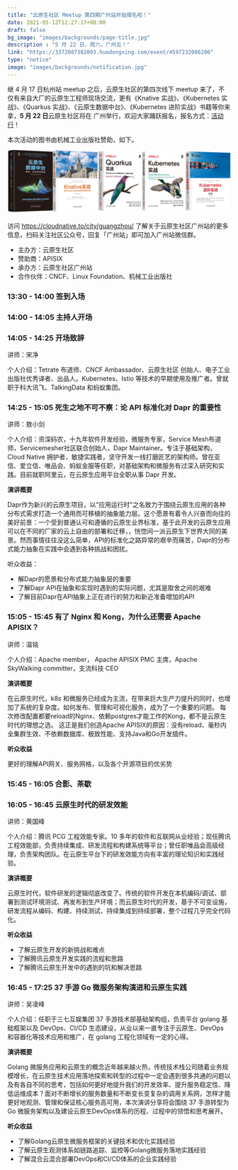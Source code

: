 ```yaml
---
title: "云原生社区 Meetup 第四期广州站开始报名啦！"
date: 2021-05-12T12:27:17+08:00
draft: false
bg_image: "images/backgrounds/page-title.jpg"
description : "5 月 22 日，周六，广州见！"
link: "https://3372087382093.huodongxing.com/event/4597232086200"
type: "notice"
image: "images/backgrounds/notification.jpg"
---
```


继 4 月 17 日杭州站 meetup 之后，云原生社区的第四次线下 meetup 来了，不仅有来自大厂的云原生工程师现场交流，更有《Knative 实战》、《Kubernetes 实战》、《Quarkus 实战》、《云原生数据中台》、《Kubernetes 进阶实战》书籍等你来拿，**5 月 22 日**云原生社区将在 广州举行，欢迎大家踊跃报名，报名方式：[活动行](https://3372087382093.huodongxing.com/event/4597232086200)！

本次活动的图书由机械工业出版社赞助，如下。

![赞助图书](book.jpg)

访问 https://cloudnative.to/city/guangzhou/ 了解关于云原生社区广州站的更多信息，扫码关注社区公众号，回复「广州站」即可加入广州站微信群。

- 主办方：云原生社区
- 赞助商：APISIX
- 承办方：云原生社区广州站
- 合作伙伴：CNCF、Linux Foundation、机械工业出版社


### 13:30 - 14:00 签到入场

### 14:00 - 14:05 主持人开场 

### 14:05 - 14:25 开场致辞

讲师：宋净

个人介绍：Tetrate 布道师、CNCF Ambassador、云原生社区 创始人、电子工业出版社优秀译者、出品人。Kubernetes、Istio 等技术的早期使用及推广者。曾就职于科大讯飞、TalkingData 和蚂蚁集团。

### 14:25 - 15:05 死生之地不可不察：论 API 标准化对 Dapr 的重要性 

讲师：敖小剑

个人介绍：资深码农，十九年软件开发经验，微服务专家，Service Mesh布道师，Servicemesher社区联合创始人，Dapr Maintainer。专注于基础架构，Cloud Native 拥护者，敏捷实践者，坚守开发一线打磨匠艺的架构师。曾在亚信、爱立信、唯品会、蚂蚁金服等任职，对基础架构和微服务有过深入研究和实践。目前就职阿里云，在云原生应用平台全职从事 Dapr 开发。

**演讲概要**

Dapr作为新兴的云原生项目，以"应用运行时"之名致力于围绕云原生应用的各种分布式需求打造一个通用而可移植的抽象能力层。这个愿景有着令人兴奋而向往的美好前景：一个受到普通认可和遵循的云原生业界标准，基于此开发的云原生应用可以在不同的厂家的云上自由的部署和迁移，，恍惚间一派云原生下世界大同的美景。然而事情往往没这么简单，API的标准化之路异常的艰辛而痛苦，Dapr的分布式能力抽象在实践中会遇到各种挑战和困扰。

听众收益：

- 解Dapr的愿景和分布式能力抽象层的重要
- 了解Dapr API在抽象和实现时遇到的实际问题，尤其是取舍之间的艰难
- 了解目前Dapr在API抽象上正在进行的努力和新近准备增加的API

### 15:05 - 15:45 有了 Nginx 和 Kong，为什么还需要 Apache APISIX？

讲师：温铭

个人介绍：Apache member， Apache APISIX PMC 主席，Apache SkyWalking committer，支流科技 CEO

**演讲概要**

在云原生时代，k8s 和微服务已经成为主流，在带来巨大生产力提升的同时，也增加了系统的复杂度。如何发布、管理和可视化服务，成为了一个重要的问题。
每次修改配置都要reload的Nginx、依赖postgres才能工作的Kong，都不是云原生时代的理想之选。
这正是我们创造Apache APISIX的原因：没有reload、毫秒内全集群生效、不依赖数据库、极致性能、支持Java和Go开发插件。

**听众收益**

更好的理解API网关、服务网格，以及各个开源项目的优劣势

### 15:45 - 16:05 合影、茶歇

### 16:05 - 16:45 云原生时代的研发效能

讲师：黄国峰

个人介绍：腾讯 PCG 工程效能专家。10 多年的软件和互联网从业经验；现任腾讯工程效能部，负责持续集成、研发流程和构建系统等平台；曾任职唯品会高级经理，负责架构团队。在云原生平台下的研发效能方向有丰富的理论知识和实践经验。

**演讲概要**

云原生时代，软件研发的逻辑彻底改变了。传统的软件开发在本机编码/调试、部署到测试环境测试、再发布到生产环境；而云原生时代的开发，基于不可变设施，研发流程从编码、构建、持续测试、持续集成到持续部署，整个过程几乎完全代码化。

**听众收益**

* 了解云原生开发的新挑战和难点
* 了解腾讯云原生开发实践的流程和思路
* 了解腾讯云原生开发中的遇到的坑和解决思路

### 16:45 - 17:25 37 手游 Go 微服务架构演进和云原生实践

讲师：吴凌峰

个人介绍：任职于三七互娱集团 37 手游技术部基础架构组，负责平台 golang 基础框架以及 DevOps、CI/CD 生态建设，从业以来一直专注于云原生、DevOps 和容器化等技术应用和推广，在 golang 工程化领域有一定的心得。

**演讲概要**

Golang 微服务应用和云原生的概念近年越来越火热，传统技术栈公司随着业务规模增长，在云原生技术应用落地探索和转型的过程中一定会遇到很多共通的问题以及有各自不同的思考，包括如何更好地提升我们的开发效率、提升服务稳定性、降低运维成本？面对不断增长的服务数量和不断变长变复杂的调用关系网，怎样才能更好地观测、管理和保证核心服务高可用，本次演讲分享将会围绕 37 手游转型为 Go 微服务架构以及建设云原生DevOps体系的历程、过程中的领悟和思考展开。

**听众收益**

* 了解Golang云原生微服务框架的关键技术和优化实践经验
* 了解云原生观测体系如链路追踪、监控等Golang微服务落地实践经验
* 了解混合云混合部署DevOps和CI/CD体系的企业实践经验
